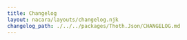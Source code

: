 ```yaml
---
title: Changelog
layout: nacara/layouts/changelog.njk
changelog_path: ./../../packages/Thoth.Json/CHANGELOG.md
---
```

